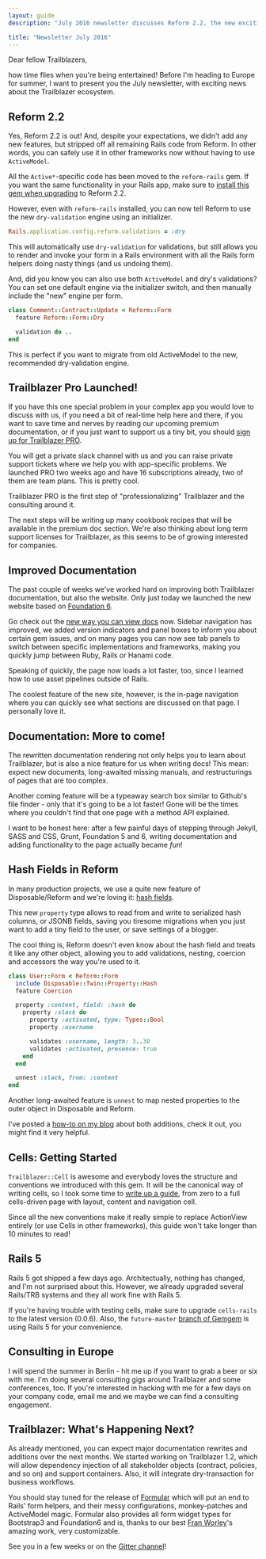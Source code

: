 ```yaml
---
layout: guide
description: "July 2016 newsletter discusses Reform 2.2, the new exciting hash field feature, Rails 5 and our website and documentation update."

title: "Newsletter July 2016"
---
```


Dear fellow Trailblazers,

how time flies when you're being entertained! Before I'm heading to Europe for summer, I want to present you the July newsletter, with exciting news about the Trailblazer ecosystem.

## Reform 2.2

Yes, Reform 2.2 is out! And, despite your expectations, we didn't add any new features, but stripped off all remaining Rails code from Reform. In other words, you can safely use it in other frameworks now without having to use `ActiveModel`.

All the `Active*`-specific code has been moved to the `reform-rails` gem. If you want the same functionality in your Rails app, make sure to [install this gem when upgrading](http://trailblazer.to/gems/reform/#reform-rails) to Reform 2.2.

However, even with `reform-rails` installed, you can now tell Reform to use the new `dry-validation` engine using an initializer.

```ruby
Rails.application.config.reform.validations = :dry
```

This will automatically use `dry-validation` for validations, but still allows you to render and invoke your form in a Rails environment with all the Rails form helpers doing nasty things (and us undoing them).

And, did you know you can also use both `ActiveModel` and dry's validations? You can set one default engine via the initializer switch, and then manually include the "new" engine per form.

```ruby
class Comment::Contract::Update < Reform::Form
  feature Reform::Form::Dry

  validation do ..
end
```

This is perfect if you want to migrate from old ActiveModel to the new, recommended dry-validation engine.

## Trailblazer Pro Launched!

If you have this one special problem in your complex app you would love to discuss with us, if you need a bit of real-time help here and there, if you want to save time and nerves by reading our upcoming premium documentation, or if you just want to support us a tiny bit, you should [sign up for Trailblazer PRO](http://pro.trailblazer.to).

You will get a private slack channel with us and you can raise private support tickets where we help you with app-specific problems. We launched PRO two weeks ago and have 16 subscriptions already, two of them are team plans. This is pretty cool.

Trailblazer PRO is the first step of "professionalizing" Trailblazer and the consulting around it.

The next steps will be writing up many cookbook recipes that will be available in the premium doc section. We're also thinking about long term support licenses for Trailblazer, as this seems to be of growing interested for companies.

## Improved Documentation

The past couple of weeks we've worked hard on improving both Trailblazer documentation, but also the website. Only just today we launched the new website based on [Foundation 6](http://foundation.zurb.com/).

Go check out the [new way you can view docs](http://trailblazer.to/gems/cells/getting-started.html) now. Sidebar navigation has improved, we added version indicators and panel boxes to inform you about certain gem issues, and on many pages you can now see tab panels to switch between specific implementations and frameworks, making you quickly jump between Ruby, Rails or Hanami code.

Speaking of quickly, the page now loads a lot faster, too, since I learned how to use asset pipelines outside of Rails.

The coolest feature of the new site, however, is the in-page navigation where you can quickly see what sections are discussed on that page. I personally love it.

## Documentation: More to come!

The rewritten documentation rendering not only helps you to learn about Trailblazer, but is also a nice feature for us when writing docs! This mean: expect new documents, long-awaited missing manuals, and restructurings of pages that are too complex.

Another coming feature will be a typeaway search box similar to Github's file finder - only that it's going to be a lot faster! Gone will be the times where you couldn't find that one page with a method API explained.

I want to be honest here: after a few painful days of stepping through Jekyll, SASS and CSS, Grunt, Foundation 5 and 6, writing documentation and adding functionality to the page actually became *fun*!

## Hash Fields in Reform

In many production projects, we use a quite new feature of Disposable/Reform and we're loving it: [hash fields](http://trailblazer.to/gems/disposable/api.html#property-hash).

This new `property` type allows to read from and write to serialized hash columns, or JSONB fields, saving you tiresome migrations when you just want to add a tiny field to the user, or save settings of a blogger.

The cool thing is, Reform doesn't even know about the hash field and treats it like any other object, allowing you to add validations, nesting, coercion and accessors the way you're used to it.

```ruby
class User::Form < Reform::Form
  include Disposable::Twin::Property::Hash
  feature Coercion

  property :content, field: :hash do
    property :slack do
      property :activated, type: Types::Bool
      property :username

      validates :username, length: 3..30
      validates :activated, presence: true
    end
  end

  unnest :slack, from: :content
end
```

Another long-awaited feature is `unnest` to map nested properties to the outer object in Disposable and Reform.

I've posted a [how-to on my blog](https://apotonick.wordpress.com/2016/07/06/schemaless-models-with-hash-fields-or-jsonb/) about both additions, check it out, you might find it very helpful.

## Cells: Getting Started

`Trailblazer::Cell` is awesome and everybody loves the structure and conventions we introduced with this gem. It will be the canonical way of writing cells, so I took some time to [write up a guide](http://trailblazer.to/gems/cells/getting-started.html), from zero to a full cells-driven page with layout, content and navigation cell.

Since all the new conventions make it really simple to replace ActionView entirely (or use Cells in other frameworks), this guide won't take longer than 10 minutes to read!

## Rails 5

Rails 5 got shipped a few days ago. Architectually, nothing has changed, and I'm not surprised about this. However, we already upgraded several Rails/TRB systems and they all work fine with Rails 5.

If you're having trouble with testing cells, make sure to upgrade `cells-rails` to the latest version (0.0.6). Also, the `future-master` [branch of Gemgem](https://github.com/apotonick/gemgem-trbrb/tree/future-master) is using Rails 5 for your convenience.

## Consulting in Europe

I will spend the summer in Berlin - hit me up if you want to grab a beer or six with me. I'm doing several consulting gigs around Trailblazer and some conferences, too. If you're interested in hacking with me for a few days on your company code, email me and we maybe we can find a consulting engagement.

## Trailblazer: What's Happening Next?

As already mentioned, you can expect major documentation rewrites and additions over the next months. We started working on Trailblazer 1.2, which will allow dependency injection of all stakeholder objects (contract, policies, and so on) and support containers. Also, it will integrate dry-transaction for business workflows.

You should stay tuned for the release of [Formular](https://github.com/trailblazer/formular) which will put an end to Rails' form helpers, and their messy configurations, monkey-patches and ActiveModel magic. Formular also provides all form widget types for Bootstrap3 and Foundation6 and is, thanks to our best [Fran Worley](https://github.com/fran-worley)'s amazing work, very customizable.

See you in a few weeks or on the [Gitter channel](https://gitter.im/trailblazer/chat)!
